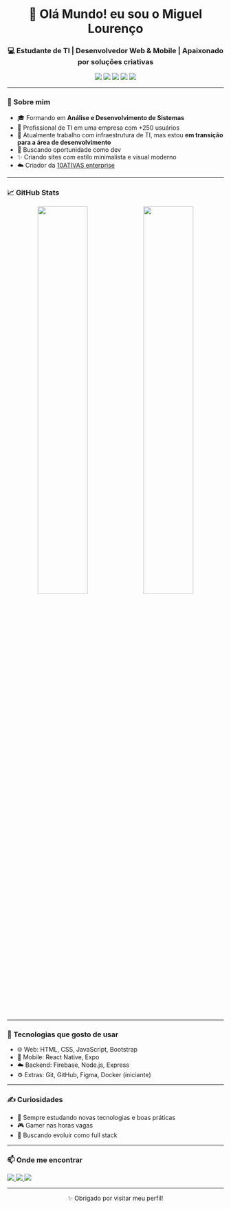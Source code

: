 <h1 align="center">👋 Olá Mundo! eu sou o Miguel Lourenço</h1>
<h3 align="center">💻 Estudante de TI | Desenvolvedor Web & Mobile | Apaixonado por soluções criativas</h3>

<p align="center">
  <!--<img src="https://img.shields.io/badge/Firebase-ffca28?logo=firebase&logoColor=000" /> -->
  <img src="https://img.shields.io/badge/HTML5-E34F26?logo=html5&logoColor=white" />
  <img src="https://img.shields.io/badge/CSS3-1572B6?logo=css3&logoColor=white" />
  <img src="https://img.shields.io/badge/JavaScript-F7DF1E?logo=javascript&logoColor=000" />
  <img src="https://img.shields.io/badge/React_Native-blue?logo=react&logoColor=white" />
  <img src="https://img.shields.io/badge/GitHub-181717?logo=github&logoColor=white" />
</p>

---

### 🚀 Sobre mim

- 🎓 Formando em **Análise e Desenvolvimento de Sistemas**
- 🏢 Profissional de TI em uma empresa com +250 usuários
- 🌱 Atualmente trabalho com infraestrutura de TI, mas estou **em transição para a área de desenvolvimento**
- 🚀 Buscando oportunidade como dev
- ✨ Criando sites com estilo minimalista e visual moderno
- ☁️ Criador da <a href="https://migu3lls.github.io/10ATIVAS-LTDA/">10ATIVAS enterprise </a>

---

### 📈 GitHub Stats

<p align="center">
  <img src="https://github-readme-stats.vercel.app/api?username=miguel-lourenco&show_icons=true&theme=tokyonight" width="48%" />
  <img src="https://github-readme-stats.vercel.app/api/top-langs/?username=miguel-lourenco&layout=compact&theme=tokyonight" width="48%" />
</p>

---

### 🎯 Tecnologias que gosto de usar

- 🌐 Web: HTML, CSS, JavaScript, Bootstrap
- 📱 Mobile: React Native, Expo
- ☁️ Backend: Firebase, Node.js, Express
- ⚙️ Extras: Git, GitHub, Figma, Docker (iniciante)

---

### ✍️ Curiosidades

- 🧠 Sempre estudando novas tecnologias e boas práticas
- 🎮 Gamer nas horas vagas 
- 🎯 Buscando evoluir como full stack 

---

### 📫 Onde me encontrar

<p>
  <a href="https://linkedin.com/in/seulinkedin" target="_blank">
    <img src="https://img.shields.io/badge/LinkedIn-blue?logo=linkedin&logoColor=white" />
  </a>
  <a href="mailto:miguelldsilva@outlook.com">
    <img src="https://img.shields.io/badge/Outlook-0078D4?logo=microsoft-outlook&logoColor=white" />
  </a>
  
  <a href="https://seusite.com" target="_blank">
    <img src="https://img.shields.io/badge/Portfólio-000?logo=vercel&logoColor=white" />
  </a>
</p>

---

<p align="center">✨ Obrigado por visitar meu perfil!</p>


<!--
<div align="center">
  
  ![Snake animation](https://github.com/danielbped/danielbped/blob/output/github-contribution-grid-snake.svg)
  
</div>

**migu3lls/migu3lls** is a ✨ _special_ ✨ repository because its `README.md` (this file) appears on your GitHub profile.

Here are some ideas to get you started:

- 🔭 I’m currently working on ...
- 🌱 I’m currently learning ...
- 👯 I’m looking to collaborate on ...
- 🤔 I’m looking for help with ...
- 💬 Ask me about ...
- 📫 How to reach me: ...
- 😄 Pronouns: ...
- ⚡ Fun fact: ...
-->
